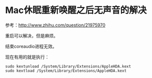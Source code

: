 # Mac休眠重新唤醒之后无声音的解决

参考：<http://www.zhihu.com/question/21975970>

重启可以解决，但是麻烦。

结束coreaudio进程无效。

现在有用的就是执行：

    sudo kextunload /System/Library/Extensions/AppleHDA.kext
    sudo kextload /System/Library/Extensions/AppleHDA.kext
